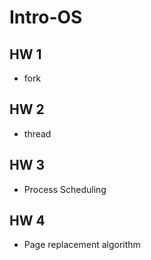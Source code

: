 # Intro-OS

## HW 1

- fork

## HW 2

- thread

## HW 3

- Process Scheduling

## HW 4

- Page replacement algorithm
